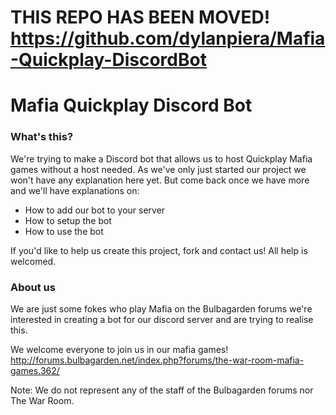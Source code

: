 
# THIS REPO HAS BEEN MOVED! https://github.com/dylanpiera/Mafia-Quickplay-DiscordBot

# Mafia Quickplay Discord Bot

### What's this?
We're trying to make a Discord bot that allows us to host Quickplay Mafia games without a host needed.
As we've only just started our project we won't have any explanation here yet. But come back once we have more and we'll have explanations on:
- How to add our bot to your server
- How to setup the bot
- How to use the bot

If you'd like to help us create this project, fork and contact us! All help is welcomed.

### About us
We are just some fokes who play Mafia on the Bulbagarden forums
we're interested in creating a bot for our discord server and are trying to realise this.

We welcome everyone to join us in our mafia games!
http://forums.bulbagarden.net/index.php?forums/the-war-room-mafia-games.362/

Note: We do not represent any of the staff of the Bulbagarden forums nor The War Room.
